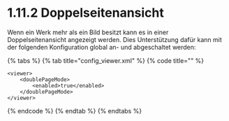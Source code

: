 # 1.11.2 Doppelseitenansicht

Wenn ein Werk mehr als ein Bild besitzt kann es in einer Doppelseitenansicht angezeigt werden. Dies Unterstützung dafür kann mit der folgenden Konfiguration global an- und abgeschaltet werden:

{% tabs %}
{% tab title="config\_viewer.xml" %}
{% code title="" %}
```markup
<viewer>
    <doublePageMode>
        <enabled>true</enabled>
    </doublePageMode>
</viewer>
```
{% endcode %}
{% endtab %}
{% endtabs %}



